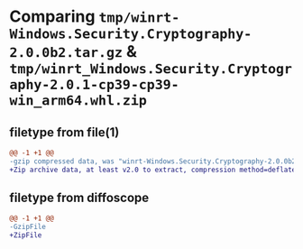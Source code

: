 # Comparing `tmp/winrt-Windows.Security.Cryptography-2.0.0b2.tar.gz` & `tmp/winrt_Windows.Security.Cryptography-2.0.1-cp39-cp39-win_arm64.whl.zip`

## filetype from file(1)

```diff
@@ -1 +1 @@
-gzip compressed data, was "winrt-Windows.Security.Cryptography-2.0.0b2.tar", last modified: Sat Dec  2 18:25:10 2023, max compression
+Zip archive data, at least v2.0 to extract, compression method=deflate
```

## filetype from diffoscope

```diff
@@ -1 +1 @@
-GzipFile
+ZipFile
```

